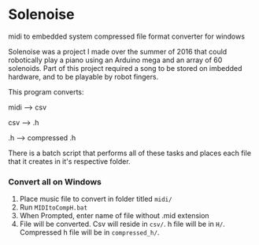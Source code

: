# Solenoise
midi to embedded system compressed file format converter for windows

Solenoise was a project I made over the summer of 2016 that could robotically play a piano using an Arduino mega and an array of 60 solenoids.
Part of this project required a song to be stored on imbedded hardware, and to be playable by robot fingers. 

This program converts:

midi --> csv

csv  --> .h

.h   --> compressed .h

There is a batch script that performs all of these tasks and places each file that it creates in it's respective folder.

### Convert all on Windows

1. Place music file to convert in folder titled `midi/`
2. Run `MIDItoCompH.bat`
3. When Prompted, enter name of file without .mid extension
4. File will be converted. Csv will reside in `csv/`. h file will be in `H/`. Compressed h file will be in `compressed_h/`.
